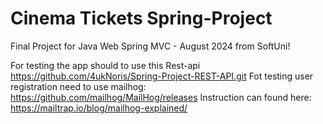 # Cinema Tickets Spring-Project

Final Project for Java Web Spring MVC - August 2024 from SoftUni!

For testing the app should to use this Rest-api
https://github.com/4ukNoris/Spring-Project-REST-API.git 
Fot testing user registration need to use mailhog: https://github.com/mailhog/MailHog/releases
Instruction can found here: https://mailtrap.io/blog/mailhog-explained/
